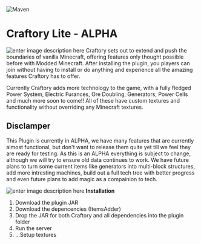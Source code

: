 ![Maven](https://github.com/brettsaunders21/Craftory/workflows/Maven/badge.svg)

# Craftory Lite - ALPHA

![enter image description here](https://www.dropbox.com/s/cs66rvebp67vhmb/bannerBarDescription.png?raw=1)
Craftory sets out to extend and push the boundaries of vanilla Minecraft, offering features only thought possible before with Modded Minecraft. After installing the plugin, you players can join without having to install or do anything and experience all the amazing features Craftory has to offer.

Currently Craftory adds more technology to the game, with a fully fledged Power System, Electric Furances, Ore Doubling, Generators, Power Cells and much more soon to come!! All of these have custom textures and functionality without overriding any Minecraft textures.

## Disclamper
This Plugin is currently in ALPHA, we have many features that are currently almost functional, but don't want to release them quite yet till we feel they are ready for testing. As this is an ALPHA everything is subject to change, although we will try to ensure old data continues to work. 
We have future plans to turn some current items like generators into multi-block structures, add more intresting machines, build out a full tech tree with better progress and even future plans to add magic as a compainion to tech.

![enter image description here](https://www.dropbox.com/s/0srb2ijbkjflxh8/bannerBarGettingStarted.png?raw=1)
**Installation**

 1. Download the plugin JAR
 2. Download the depencencies (ItemsAdder)
 3. Drop the JAR for both Craftory and all dependencies into the plugin folder
 4. Run the server
 5. ...Setup textures

